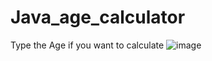 # Java_age_calculator

Type the Age if you want to calculate
![image](https://github.com/KevinShehan/Java_age_calculator/assets/95497161/e0b51a98-17f9-4589-bae4-97576551b1f6)
